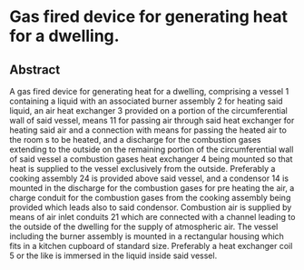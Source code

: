 # Gas fired device for generating heat for a dwelling.

## Abstract
A gas fired device for generating heat for a dwelling, comprising a vessel 1 containing a liquid with an associated burner assembly 2 for heating said liquid, an air heat exchanger 3 provided on a portion of the circumferential wall of said vessel, means 11 for passing air through said heat exchanger for heating said air and a connection with means for passing the heated air to the room s to be heated, and a discharge for the combustion gases extending to the outside on the remaining portion of the circumferential wall of said vessel a combustion gases heat exchanger 4 being mounted so that heat is supplied to the vessel exclusively from the outside. Preferably a cooking assembly 24 is provided above said vessel, and a condensor 14 is mounted in the discharge for the combustion gases for pre heating the air, a charge conduit for the combustion gases from the cooking assembly being provided which leads also to said condensor. Combustion air is supplied by means of air inlet conduits 21 which are connected with a channel leading to the outside of the dwelling for the supply of atmospheric air. The vessel including the burner assembly is mounted in a rectangular housing which fits in a kitchen cupboard of standard size. Preferably a heat exchanger coil 5 or the like is immersed in the liquid inside said vessel.